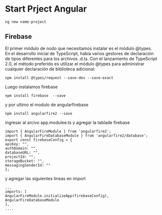 # Start Prject Angular

`ng new name-project`

## Firebase

El primer módulo de nodo que necesitamos instalar es el módulo @types. En el desarrollo inicial de TypeScript, había varios gestores de declaración de tipos diferentes para los archivos .d.ts. Con el lanzamiento de TypeScript 2.0, el método preferido es utilizar el módulo @types para administrar cualquier declaración de biblioteca adicional:

`npm install @types/request --save-dev --save-exact`

Luego instalamos firebase

`npm install firebase  --save`

y por ultimo el modulo de angularfirebase

`npm install angularfire2 --save`

ingresar al arcivo app.modulee.ts y agregar la tablade firebase

```
import { AngularFireModule } from 'angularfire2';
import { AngularFireDatabaseModule } from 'angularfire2/database';
export const firebaseConfig = {
apiKey: "",
authDomain: "",
databaseURL: "",
projectId: "",
storageBucket: "",
messagingSenderId: ""
};
```

y agregar las siguientes lineas en import

```
...
imports: [
AngularFireModule.initializeApp(firebaseConfig),
AngularFireDatabaseModule
],
....
```



